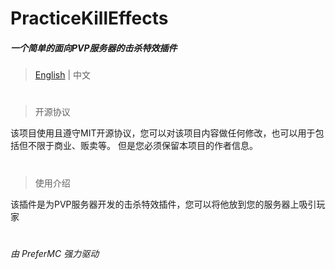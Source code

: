 # PracticeKillEffects
##### 一个简单的面向PVP服务器的击杀特效插件
> [English](README.md) | 中文
#
> 开源协议

该项目使用且遵守MIT开源协议，您可以对该项目内容做任何修改，也可以用于包括但不限于商业、贩卖等。
但是您必须保留本项目的作者信息。

#
> 使用介绍

该插件是为PVP服务器开发的击杀特效插件，您可以将他放到您的服务器上吸引玩家

#
###### 由 PreferMC 强力驱动